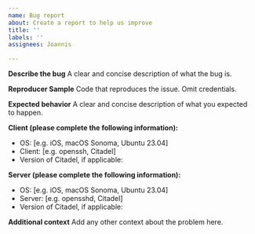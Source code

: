 ```yaml
---
name: Bug report
about: Create a report to help us improve
title: ''
labels: ''
assignees: Joannis

---
```


**Describe the bug**
A clear and concise description of what the bug is.

**Reproducer Sample**
Code that reproduces the issue. Omit credentials.

**Expected behavior**
A clear and concise description of what you expected to happen.

**Client (please complete the following information):**
 - OS: [e.g. iOS, macOS Sonoma, Ubuntu 23.04]
 - Client: [e.g. openssh, Citadel]
- Version of Citadel, if applicable:

**Server (please complete the following information):**
 - OS: [e.g. iOS, macOS Sonoma, Ubuntu 23.04]
 - Server: [e.g. opensshd, Citadel]
- Version of Citadel, if applicable:

**Additional context**
Add any other context about the problem here.
